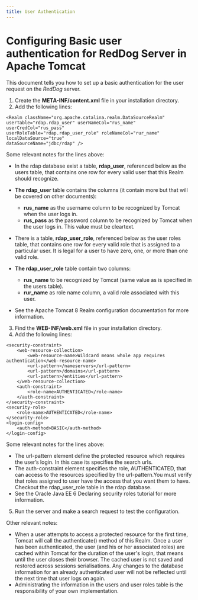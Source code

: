 ```yaml
---
title: User Authentication
---
```


# Configuring Basic user authentication for RedDog Server in Apache Tomcat

This document tells you how to set up a basic authentication for the user request on the _RedDog_ server.
1.	Create the **META-INF/content.xml** file in your installation directory.
2.	Add the following lines:
 
```
<Realm className="org.apache.catalina.realm.DataSourceRealm"
userTable="rdap.rdap_user" userNameCol="rus_name" userCredCol="rus_pass"
userRoleTable="rdap.rdap_user_role" roleNameCol="rur_name" localDataSource="true"
dataSourceName="jdbc/rdap" />
```

Some relevant notes for the lines above:

* In the rdap database exist a table, **rdap_user**, referenced below as the users table, that contains one row for every valid user that this Realm should recognize.
* **The rdap_user** table contains the columns (it contain more but that will be covered on other documents):
  +  **rus_name** as the username column to be recognized by Tomcat when the user logs in.
  +  **rus_pass** as the password column to be recognized by Tomcat when the user logs in. This value must be cleartext.
* There is a table, **rdap_user_role**, referenced below as the user roles table, that contains one row for every valid role that is assigned to a particular user. It is legal for a user to have zero, one, or more than one valid role.

* **The rdap_user_role** table contain two columns:
  + **rus_name** to be recognized by Tomcat (same value as is specified in the users table).
  + **rur_name** as role name column,  a valid role associated with this user.
* See the Apache Tomcat 8 Realm configuration documentation for more information.

3.	Find the **WEB-INF/web.xml** file in your installation directory.
4.	Add the following lines:
 
```
<security-constraint>
    <web-resource-collection>
        <web-resource-name>Wildcard means whole app requires authentication</web-resource-name>
        <url-pattern>/nameservers</url-pattern>
        <url-pattern>/domains</url-pattern>
        <url-pattern>/entities</url-pattern>
    </web-resource-collection>
    <auth-constraint>
        <role-name>AUTHENTICATED</role-name>
    </auth-constraint>
</security-constraint>
<security-role>
    <role-name>AUTHENTICATED</role-name>
</security-role>
<login-config>
    <auth-method>BASIC</auth-method>
</login-config>
```

Some relevant notes for the lines above:
* The url-pattern element define the protected resource which requires the user’s login. In this case its specifies the search urls.
* The auth-constraint element specifies the role, AUTHENTICATED, that can access to the resources specified by the url-pattern.You must verify that roles assigned to user have the access that you want them to have. Checkout the rdap\_user\_role table in the rdap database.
* See the Oracle Java EE 6 Declaring security roles tutorial for more information.

5. Run the server and make a search request to test the configuration.

Other relevant notes:
* When a user attempts to access a protected resource for the first time, Tomcat will call the authenticate() method of this Realm. Once a user has been authenticated, the user (and his or her associated roles) are cached within Tomcat for the duration of the user's login, that means until the user closes their browser. The cached user is not saved and restored across sessions serialisations. Any changes to the database information for an already authenticated user will not be reflected until the next time that user logs on again.
* Administrating the information in the users and user roles table is the responsibility of your own implementation. 


